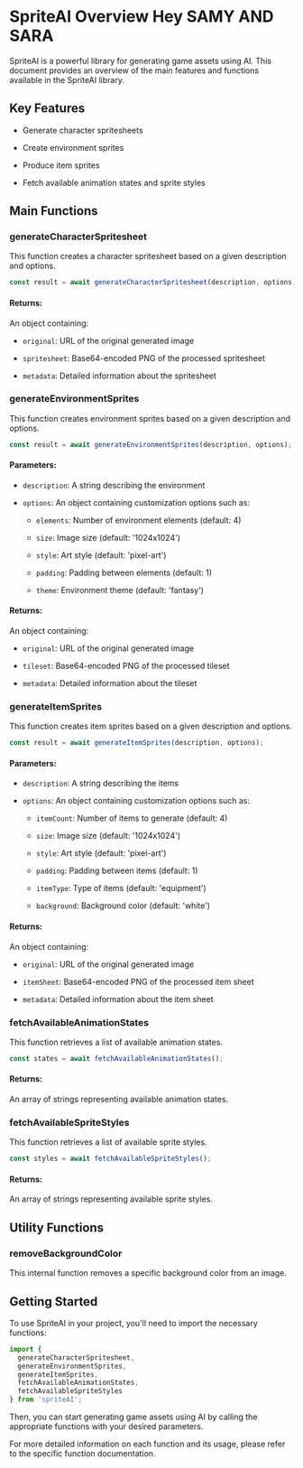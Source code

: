 # SpriteAI Overview Hey SAMY AND SARA

SpriteAI is a powerful library for generating game assets using AI. This document provides an overview of the main features and functions available in the SpriteAI library.

## Key Features

* Generate character spritesheets

* Create environment sprites

* Produce item sprites

* Fetch available animation states and sprite styles

## Main Functions

### generateCharacterSpritesheet

This function creates a character spritesheet based on a given description and options.

```javascript
const result = await generateCharacterSpritesheet(description, options);
```

#### Returns:

An object containing:

* `original`: URL of the original generated image

* `spritesheet`: Base64-encoded PNG of the processed spritesheet

* `metadata`: Detailed information about the spritesheet

### generateEnvironmentSprites

This function creates environment sprites based on a given description and options.

```javascript
const result = await generateEnvironmentSprites(description, options);
```

#### Parameters:

* `description`: A string describing the environment

* `options`: An object containing customization options such as:

  * `elements`: Number of environment elements (default: 4)

  * `size`: Image size (default: '1024x1024')

  * `style`: Art style (default: 'pixel-art')

  * `padding`: Padding between elements (default: 1)

  * `theme`: Environment theme (default: 'fantasy')

#### Returns:

An object containing:

* `original`: URL of the original generated image

* `tileset`: Base64-encoded PNG of the processed tileset

* `metadata`: Detailed information about the tileset

### generateItemSprites

This function creates item sprites based on a given description and options.

```javascript
const result = await generateItemSprites(description, options);
```

#### Parameters:

* `description`: A string describing the items

* `options`: An object containing customization options such as:

  * `itemCount`: Number of items to generate (default: 4)

  * `size`: Image size (default: '1024x1024')

  * `style`: Art style (default: 'pixel-art')

  * `padding`: Padding between items (default: 1)

  * `itemType`: Type of items (default: 'equipment')

  * `background`: Background color (default: 'white')

#### Returns:

An object containing:

* `original`: URL of the original generated image

* `itemSheet`: Base64-encoded PNG of the processed item sheet

* `metadata`: Detailed information about the item sheet

### fetchAvailableAnimationStates

This function retrieves a list of available animation states.

```javascript
const states = await fetchAvailableAnimationStates();
```

#### Returns:

An array of strings representing available animation states.

### fetchAvailableSpriteStyles

This function retrieves a list of available sprite styles.

```javascript
const styles = await fetchAvailableSpriteStyles();
```

#### Returns:

An array of strings representing available sprite styles.

## Utility Functions

### removeBackgroundColor

This internal function removes a specific background color from an image.

## Getting Started

To use SpriteAI in your project, you'll need to import the necessary functions:

```javascript
import { 
  generateCharacterSpritesheet, 
  generateEnvironmentSprites, 
  generateItemSprites, 
  fetchAvailableAnimationStates, 
  fetchAvailableSpriteStyles 
} from 'spriteAI';
```

Then, you can start generating game assets using AI by calling the appropriate functions with your desired parameters.

For more detailed information on each function and its usage, please refer to the specific function documentation.
